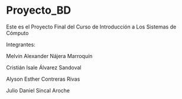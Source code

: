 # Proyecto_BD
Este es el Proyecto Final del Curso de Introducción a Los Sistemas de Cómputo

Integrantes:

Melvin Alexander Nájera Marroquín

Cristián Isale Álvarez Sandoval

Alyson Esther Contreras Rivas

Julio Daniel Sincal Aroche

